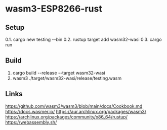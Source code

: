 # wasm3-ESP8266-rust

## Setup
0.1. cargo new testing --bin
0.2. rustup target add wasm32-wasi
0.3. cargo run 
    
## Build
1. cargo build --release --target wasm32-wasi
2. wasm3 ./target/wasm32-wasi/release/testing.wasm


## Links
https://github.com/wasm3/wasm3/blob/main/docs/Cookbook.md
https://docs.wasmer.io/
https://aur.archlinux.org/packages/wasm3/
https://archlinux.org/packages/community/x86_64/rustup/
https://webassembly.sh/

